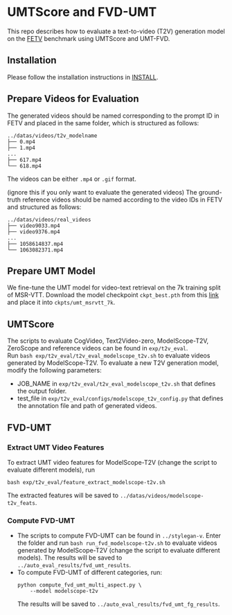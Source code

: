 # UMTScore and FVD-UMT
This repo describes how to evaluate a text-to-video (T2V) generation model on the [FETV](https://github.com/llyx97/FETV) benchmark using UMTScore and UMT-FVD.

## Installation
Please follow the installation instructions in [INSTALL](./INSTALL.md).

## Prepare Videos for Evaluation
The generated videos should be named corresponding to the prompt ID in FETV and placed in the same folder, which is structured as follows:
```
../datas/videos/t2v_modelname
├── 0.mp4
├── 1.mp4
...
├── 617.mp4
└── 618.mp4
```
The videos can be either `.mp4` or `.gif` format.  

(ignore this if you only want to evaluate the generated videos) The ground-truth reference videos should be named according to the video IDs in FETV and structured as follows:
```
../datas/videos/real_videos
├── video9033.mp4
├── video9376.mp4
...
├── 1058614837.mp4
└── 1063082371.mp4
```

## Prepare UMT Model
We fine-tune the UMT model for video-text retrieval on the 7k training split of MSR-VTT. Download the model checkpoint `ckpt_best.pth` from this [link](https://huggingface.co/lyx97/UMT-msrvtt-7k) and place it into `ckpts/umt_msrvtt_7k`.

## UMTScore
The scripts to evaluate CogVideo, Text2Video-zero, ModelScope-T2V, ZeroScope and reference videos can be found in `exp/t2v_eval`.  
Run `bash exp/t2v_eval/t2v_eval_modelscope_t2v.sh` to evaluate videos generated by ModelScope-T2V. To evaluate a new T2V generation model, modify the following parameters:
* JOB_NAME in `exp/t2v_eval/t2v_eval_modelscope_t2v.sh` that defines the output folder.
* test_file in `exp/t2v_eval/configs/modelscope_t2v_config.py` that defines the annotation file and path of generated videos.

## FVD-UMT
### Extract UMT Video Features
To extract UMT video features for ModelScope-T2V (change the script to evaluate different models), run
```
bash exp/t2v_eval/feature_extract_modelscope-t2v.sh
```
The extracted features will be saved to `../datas/videos/modelscope-t2v_feats`.

### Compute FVD-UMT
- The scripts to compute FVD-UMT can be found in `../stylegan-v`. Enter the folder and run `bash run_fvd_modelscope-t2v.sh` to evaluate videos generated by ModelScope-T2V (change the script to evaluate different models). The results will be saved to `../auto_eval_results/fvd_umt_results`.
- To compute FVD-UMT of different categories, run:
  ```
  python compute_fvd_umt_multi_aspect.py \
      --model modelscope-t2v 
  ```
  The results will be saved to `../auto_eval_results/fvd_umt_fg_results`.
